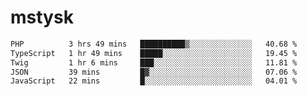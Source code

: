 # mstysk

<!--START_SECTION:waka-->

```txt
PHP          3 hrs 49 mins   ██████████▒░░░░░░░░░░░░░░   40.68 %
TypeScript   1 hr 49 mins    █████░░░░░░░░░░░░░░░░░░░░   19.45 %
Twig         1 hr 6 mins     ███░░░░░░░░░░░░░░░░░░░░░░   11.81 %
JSON         39 mins         █▓░░░░░░░░░░░░░░░░░░░░░░░   07.06 %
JavaScript   22 mins         █░░░░░░░░░░░░░░░░░░░░░░░░   04.01 %
```

<!--END_SECTION:waka-->
